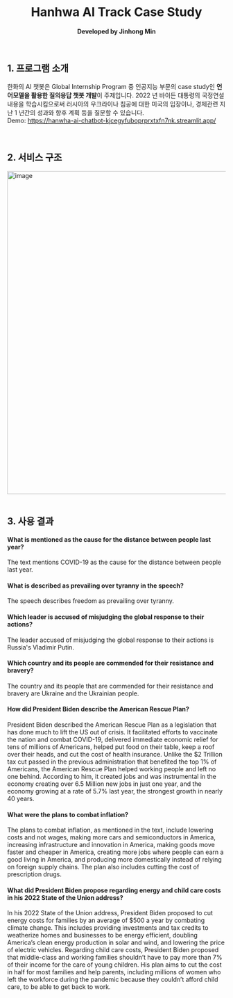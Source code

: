 <div align="center">
	<h1>Hanhwa AI Track Case Study</h1>
	<p>
		<b>Developed by Jinhong Min</b>
	</p>
	<br>
</div>

## 1. 프로그램 소개

한화의 AI 챗봇은 Global Internship Program 중 인공지능 부문의 case study인 **언어모델을 활용한 질의응답 챗봇 개발**이 주제입니다.
2022 년 바이든 대통령의 국정연설 내용을 학습시킴으로써 러시아의 우크라이나 침공에 대한 미국의 입장이나, 경제관련 지난 1 년간의 성과와 향후 계획 등을 질문할 수 있습니다.
<br />
Demo: https://hanwha-ai-chatbot-kjcegyfuboprprxtxfn7nk.streamlit.app/

<br />

## 2. 서비스 구조

<img width="743" alt="image" src="https://github.com/jinhongee/hanwha-ai-chatbot/assets/77202712/951d8a13-25cd-4dc4-b63b-3e6d57f17df7">

<br />
<br />

## 3. 사용 결과

#### What is mentioned as the cause for the distance between people last year?

The text mentions COVID-19 as the cause for the distance between people last year.

#### What is described as prevailing over tyranny in the speech?

The speech describes freedom as prevailing over tyranny.

#### Which leader is accused of misjudging the global response to their actions?

The leader accused of misjudging the global response to their actions is Russia's Vladimir Putin.

#### Which country and its people are commended for their resistance and bravery?

The country and its people that are commended for their resistance and bravery are Ukraine and the Ukrainian people.

#### How did President Biden describe the American Rescue Plan?

President Biden described the American Rescue Plan as a legislation that has done much to lift the US out of crisis. It facilitated efforts to vaccinate the nation and combat COVID-19, delivered immediate economic relief for tens of millions of Americans, helped put food on their table, keep a roof over their heads, and cut the cost of health insurance. Unlike the $2 Trillion tax cut passed in the previous administration that benefited the top 1% of Americans, the American Rescue Plan helped working people and left no one behind. According to him, it created jobs and was instrumental in the economy creating over 6.5 Million new jobs in just one year, and the economy growing at a rate of 5.7% last year, the strongest growth in nearly 40 years.

#### What were the plans to combat inflation?

The plans to combat inflation, as mentioned in the text, include lowering costs and not wages, making more cars and semiconductors in America, increasing infrastructure and innovation in America, making goods move faster and cheaper in America, creating more jobs where people can earn a good living in America, and producing more domestically instead of relying on foreign supply chains. The plan also includes cutting the cost of prescription drugs.

#### What did President Biden propose regarding energy and child care costs in his 2022 State of the Union address?

In his 2022 State of the Union address, President Biden proposed to cut energy costs for families by an average of $500 a year by combating climate change. This includes providing investments and tax credits to weatherize homes and businesses to be energy efficient, doubling America’s clean energy production in solar and wind, and lowering the price of electric vehicles.
Regarding child care costs, President Biden proposed that middle-class and working families shouldn’t have to pay more than 7% of their income for the care of young children. His plan aims to cut the cost in half for most families and help parents, including millions of women who left the workforce during the pandemic because they couldn’t afford child care, to be able to get back to work.


<br />
